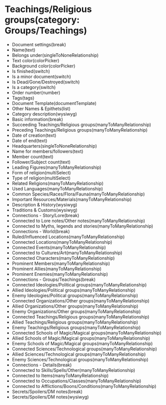 # Teachings/Religious groups(category: Groups/Teachings)

-   Document settings(break)
-   Name(text)
-   Belongs under(singleToNoneRelationship)
-   Text color(colorPicker)
-   Background color(colorPicker)
-   Is finished(switch)
-   Is a minor document(switch)
-   Is Dead/Gone/Destroyed(switch)
-   Is a category(switch)
-   Order number(number)
-   Tags(tags)
-   Document Template(documentTemplate)
-   Other Names & Epithets(list)
-   Category description(wysiwyg)
-   Basic information(break)
-   Succeeding Teachings/Religious groups(manyToManyRelationship)
-   Preceding Teachings/Religious groups(manyToManyRelationship)
-   Date of creation(text)
-   Date of end(text)
-   Headquarters(singleToNoneRelationship)
-   Name for members/followers(text)
-   Member count(text)
-   Follower/Subject count(text)
-   Leading Figures(manyToManyRelationship)
-   Form of religion(multiSelect)
-   Type of religion(multiSelect)
-   Related Religions(manyToManyRelationship)
-   Used Languages(manyToManyRelationship)
-   Common Species/Races/Flora/Fauna(manyToManyRelationship)
-   Important Resources/Materials(manyToManyRelationship)
-   Description & History(wysiwyg)
-   Traditions & Customs(wysiwyg)
-   Connections - Story/Lore(break)
-   Connected to Lore notes/Other notes(manyToManyRelationship)
-   Connected to Myths, legends and stories(manyToManyRelationship)
-   Connections - World(break)
-   Ruled/Influenced Locations(manyToManyRelationship)
-   Connected Locations(manyToManyRelationship)
-   Connected Events(manyToManyRelationship)
-   Connected to Cultures/Art(manyToManyRelationship)
-   Connected Characters(manyToManyRelationship)
-   Prominent Members(manyToManyRelationship)
-   Prominent Allies(manyToManyRelationship)
-   Prominent Enemies(manyToManyRelationship)
-   Connections - Groups/Teachings(break)
-   Connected Ideologies/Political groups(manyToManyRelationship)
-   Allied Ideologies/Political groups(manyToManyRelationship)
-   Enemy Ideologies/Political groups(manyToManyRelationship)
-   Connected Organizations/Other groups(manyToManyRelationship)
-   Allied Organizations/Other groups(manyToManyRelationship)
-   Enemy Organizations/Other groups(manyToManyRelationship)
-   Connected Teachings/Religious groups(manyToManyRelationship)
-   Allied Teachings/Religious groups(manyToManyRelationship)
-   Enemy Teachings/Religious groups(manyToManyRelationship)
-   Connected Schools of Magic/Magical groups(manyToManyRelationship)
-   Allied Schools of Magic/Magical groups(manyToManyRelationship)
-   Enemy Schools of Magic/Magical groups(manyToManyRelationship)
-   Connected Sciences/Technological groups(manyToManyRelationship)
-   Allied Sciences/Technological groups(manyToManyRelationship)
-   Enemy Sciences/Technological groups(manyToManyRelationship)
-   Connections - Details(break)
-   Connected to Skills/Spells/Other(manyToManyRelationship)
-   Connected to Items(manyToManyRelationship)
-   Connected to Occupations/Classes(manyToManyRelationship)
-   Connected to Afflictions/Boons/Conditions(manyToManyRelationship)
-   Secrets/Spoilers/DM notes(break)
-   Secrets/Spoilers/DM notes(wysiwyg)